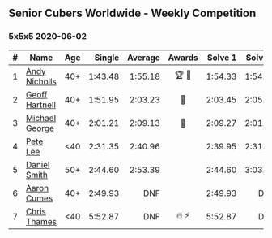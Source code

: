 ## Senior Cubers Worldwide - Weekly Competition
### 5x5x5 2020-06-02

| # | Name | Age | Single | Average | Awards | Solve 1 | Solve 2 | Solve 3 | Solve 4 | Solve 5 | Video |
| :--: | -- | :--: | --: | --: | :--: | --: | --: | --: | --: | --: | :-- |
| 1 | [Andy Nicholls](../../persons/andy_nicholls.md) | 40+ | 1:43.48 | 1:55.18 | 🏆 🥇 | 1:54.33 | 1:54.99 | 1:57.53 | 1:43.48 | 1:56.22 | [Link](https://www.facebook.com/events/573401076937046/permalink/573751206902033/) |
| 2 | [Geoff Hartnell](../../persons/geoff_hartnell.md) | 40+ | 1:51.95 | 2:03.23 | 🥈 | 2:03.45 | 2:05.30 | 1:51.95 | 2:18.46 | 2:00.93 | [Link](https://www.facebook.com/events/573401076937046/permalink/575080210102466/) |
| 3 | [Michael George](../../persons/michael_george.md) | 40+ | 2:01.21 | 2:09.13 | 🥉 | 2:09.27 | 2:01.21 | 2:07.85 | 2:13.86 | 2:10.27 | [Link](https://www.facebook.com/events/573401076937046/permalink/575258266751327/) |
| 4 | [Pete Lee](../../persons/pete_lee.md) | <40 | 2:31.35 | 2:40.96 |  | 2:39.95 | 2:31.35 | 2:51.60 | DNS | DNS | [Link](https://www.facebook.com/events/573401076937046/permalink/575323583411462/) |
| 5 | [Daniel Smith](../../persons/daniel_smith.md) | 50+ | 2:44.60 | 2:53.39 |  | 2:44.60 | 3:03.43 | 2:52.14 | DNS | DNS | [Link](https://www.facebook.com/events/573401076937046/permalink/578239283119892/) |
| 6 | [Aaron Cumes](../../persons/aaron_cumes.md) | 40+ | 2:49.93 | DNF |  | 2:49.93 | DNS | DNS | DNS | DNS | [Link](https://www.facebook.com/events/573401076937046/permalink/574489523494868/) |
| 7 | [Chris Thames](../../persons/chris_thames.md) | <40 | 5:52.87 | DNF | 🔥 ⚡ | 5:52.87 | DNS | DNS | DNS | DNS | [Link](https://www.facebook.com/events/573401076937046/permalink/576872833256537/) |

<!-- Global site tag (gtag.js) - Google Analytics -->
<script async src="https://www.googletagmanager.com/gtag/js?id=UA-86348435-3"></script>
<script>window.dataLayer = window.dataLayer || []; function gtag() {dataLayer.push(arguments);} gtag('js', new Date()); gtag('config', 'UA-86348435-3');</script>
